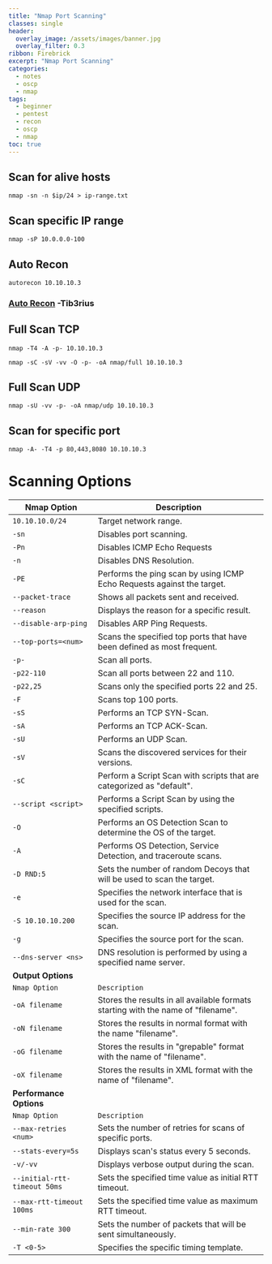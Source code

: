 ```yaml
---
title: "Nmap Port Scanning"
classes: single
header:  
  overlay_image: /assets/images/banner.jpg
  overlay_filter: 0.3
ribbon: Firebrick
excerpt: "Nmap Port Scanning"
categories:
  - notes
  - oscp
  - nmap
tags:
  - beginner
  - pentest
  - recon
  - oscp
  - nmap
toc: true
---
```

## Scan for alive hosts

```
nmap -sn -n $ip/24 > ip-range.txt
```
## Scan specific IP range

```
nmap -sP 10.0.0.0-100
```

## Auto Recon

```
autorecon 10.10.10.3
```
### [Auto Recon](https://github.com/Tib3rius/AutoRecon) -Tib3rius
## Full Scan TCP

```
nmap -T4 -A -p- 10.10.10.3
```

```
nmap -sC -sV -vv -O -p- -oA nmap/full 10.10.10.3
```

## Full Scan UDP

```
nmap -sU -vv -p- -oA nmap/udp 10.10.10.3
```

## Scan for specific port

```
nmap -A- -T4 -p 80,443,8080 10.10.10.3
```
# Scanning Options

| Nmap Option                  | Description                                                                       |
| ---------------------------- | --------------------------------------------------------------------------------- |
| `10.10.10.0/24`              | Target network range.                                                             |
| `-sn`                        | Disables port scanning.                                                           |
| `-Pn`                        | Disables ICMP Echo Requests                                                       |
| `-n`                         | Disables DNS Resolution.                                                          |
| `-PE`                        | Performs the ping scan by using ICMP Echo Requests against the target.            |
| `--packet-trace`             | Shows all packets sent and received.                                              |
| `--reason`                   | Displays the reason for a specific result.                                        |
| `--disable-arp-ping`         | Disables ARP Ping Requests.                                                       |
| `--top-ports=<num>`          | Scans the specified top ports that have been defined as most frequent.            |
| `-p-`                        | Scan all ports.                                                                   |
| `-p22-110`                   | Scan all ports between 22 and 110.                                                |
| `-p22,25`                    | Scans only the specified ports 22 and 25.                                         |
| `-F`                         | Scans top 100 ports.                                                              |
| `-sS`                        | Performs an TCP SYN-Scan.                                                         |
| `-sA`                        | Performs an TCP ACK-Scan.                                                         |
| `-sU`                        | Performs an UDP Scan.                                                             |
| `-sV`                        | Scans the discovered services for their versions.                                 |
| `-sC`                        | Perform a Script Scan with scripts that are categorized as "default".             |
| `--script <script>`          | Performs a Script Scan by using the specified scripts.                            |
| `-O`                         | Performs an OS Detection Scan to determine the OS of the target.                  |
| `-A`                         | Performs OS Detection, Service Detection, and traceroute scans.                   |
| `-D RND:5`                   | Sets the number of random Decoys that will be used to scan the target.            |
| `-e`                         | Specifies the network interface that is used for the scan.                        |
| `-S 10.10.10.200`            | Specifies the source IP address for the scan.                                     |
| `-g`                         | Specifies the source port for the scan.                                           |
| `--dns-server <ns>`          | DNS resolution is performed by using a specified name server.                     |
| **Output Options**           |                                                                                   |
| `Nmap Option`                | `Description`                                                                     |
| `-oA filename`               | Stores the results in all available formats starting with the name of "filename". |
| `-oN filename`               | Stores the results in normal format with the name "filename".                     |
| `-oG filename`               | Stores the results in "grepable" format with the name of "filename".              |
| `-oX filename`               | Stores the results in XML format with the name of "filename".                     |
| **Performance Options**      |                                                                                   |
| `Nmap Option`                | `Description`                                                                     |
| `--max-retries <num>`        | Sets the number of retries for scans of specific ports.                           |
| `--stats-every=5s`           | Displays scan's status every 5 seconds.                                           |
| `-v/-vv`                     | Displays verbose output during the scan.                                          |
| `--initial-rtt-timeout 50ms` | Sets the specified time value as initial RTT timeout.                             |
| `--max-rtt-timeout 100ms`    | Sets the specified time value as maximum RTT timeout.                             |
| `--min-rate 300`             | Sets the number of packets that will be sent simultaneously.                      |
| `-T <0-5>`                   | Specifies the specific timing template.                                           |
